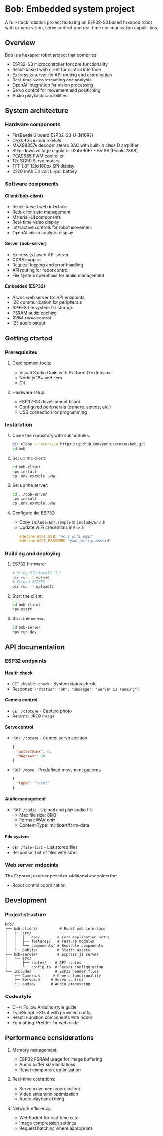 # Bob: Embedded system project

A full-stack robotics project featuring an ESP32-S3 based hexapod robot with camera vision, servo control, and real-time communication capabilities.

## Overview

Bob is a hexapod robot project that combines:

- ESP32-S3 microcontroller for core functionality
- React-based web client for control interface
- Express.js server for API routing and coordination
- Real-time video streaming and analysis
- OpenAI integration for vision processing
- Servo control for movement and positioning
- Audio playback capabilities

## System architecture

### Hardware components

- FireBeetle 2 board ESP32-S3-U (N16R8)
- OV2640 camera module
- MAX98357A decoder stereo DAC with built-in class D amplifier
- Step-down voltage regulator D24V90F5 - 5V 9A (Pololu 2866)
- PCA9685 PWM controller
- 12x SG90 Servo motors
- TFT 1.8" 128x160px SPI display
- 2220 mAh 7.4 volt Li-pol battery

### Software components

#### Client (bob-client)

- React-based web interface
- Redux for state management
- Material-UI components
- Real-time video display
- Interactive controls for robot movement
- OpenAI vision analysis display

#### Server (bob-server)

- Express.js based API server
- CORS support
- Request logging and error handling
- API routing for robot control
- File system operations for audio management

#### Embedded (ESP32)

- Async web server for API endpoints
- I2C communication for peripherals
- SPIFFS file system for storage
- PSRAM audio caching
- PWM servo control
- I2S audio output

## Getting started

### Prerequisites

1. Development tools:

   - Visual Studio Code with PlatformIO extension
   - Node.js 18+ and npm
   - Git

2. Hardware setup:
   - ESP32-S3 development board
   - Configured peripherals (camera, servos, etc.)
   - USB connection for programming

### Installation

1. Clone the repository with submodules:

   ```bash
   git clone --recursive https://github.com/yourusername/bob.git
   cd bob
   ```

2. Set up the client:

   ```bash
   cd bob-client
   npm install
   cp .env.example .env
   ```

3. Set up the server:

   ```bash
   cd ../bob-server
   npm install
   cp .env.example .env
   ```

4. Configure the ESP32:
   - Copy `include/Env.sample` to `include/Env.h`
   - Update WiFi credentials in `Env.h`:
     ```cpp
     #define WIFI_SSID "your_wifi_ssid"
     #define WIFI_PASSWORD "your_wifi_password"
     ```

### Building and deploying

1. ESP32 firmware:

   ```bash
   # Using PlatformIO CLI
   pio run -t upload
   # Upload SPIFFS
   pio run -t uploadfs
   ```

2. Start the client:

   ```bash
   cd bob-client
   npm start
   ```

3. Start the server:
   ```bash
   cd bob-server
   npm run dev
   ```

## API documentation

### ESP32 endpoints

#### Health check

- `GET /health-check` - System status check
- Response: `{"status": "OK", "message": "Server is running"}`

#### Camera control

- `GET /capture` - Capture photo
- Returns: JPEG image

#### Servo control

- `POST /rotate` - Control servo position
  ```json
  {
    "motorIndex": 0,
    "degrees": 90
  }
  ```
- `POST /move` - Predefined movement patterns
  ```json
  {
    "type": "reset"
  }
  ```

#### Audio management

- `POST /audio` - Upload and play audio file
  - Max file size: 8MB
  - Format: WAV only
  - Content-Type: multipart/form-data

#### File system

- `GET /file-list` - List stored files
- Response: List of files with sizes

### Web server endpoints

The Express.js server provides additional endpoints for:

- Robot control coordination

## Development

### Project structure

```
bob/
├── bob-client/          # React web interface
│   ├── src/
│   │   ├── app/        # Core application setup
│   │   ├── features/   # Feature modules
│   │   └── components/ # Reusable components
│   └── public/         # Static assets
├── bob-server/         # Express.js server
│   └── src/
│       ├── routes/    # API routes
│       └── config.ts  # Server configuration
└── include/           # ESP32 header files
    ├── Camera.h      # Camera functionality
    ├── Servos.h     # Servo control
    └── audio/       # Audio processing
```

### Code style

- C++: Follow Arduino style guide
- TypeScript: ESLint with provided config
- React: Function components with hooks
- Formatting: Prettier for web code

## Performance considerations

1. Memory management:

   - ESP32 PSRAM usage for image buffering
   - Audio buffer size limitations
   - React component optimization

2. Real-time operations:

   - Servo movement coordination
   - Video streaming optimization
   - Audio playback timing

3. Network efficiency:
   - WebSocket for real-time data
   - Image compression settings
   - Request batching where appropriate
